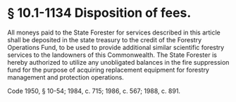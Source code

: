 # § 10.1-1134 Disposition of fees.

<p>All moneys paid to the State Forester for services described in this article shall be deposited in the state treasury to the credit of the Forestry Operations Fund, to be used to provide additional similar scientific forestry services to the landowners of this Commonwealth. The State Forester is hereby authorized to utilize any unobligated balances in the fire suppression fund for the purpose of acquiring replacement equipment for forestry management and protection operations.</p><p>Code 1950, § 10-54; 1984, c. 715; 1986, c. 567; 1988, c. 891.</p>